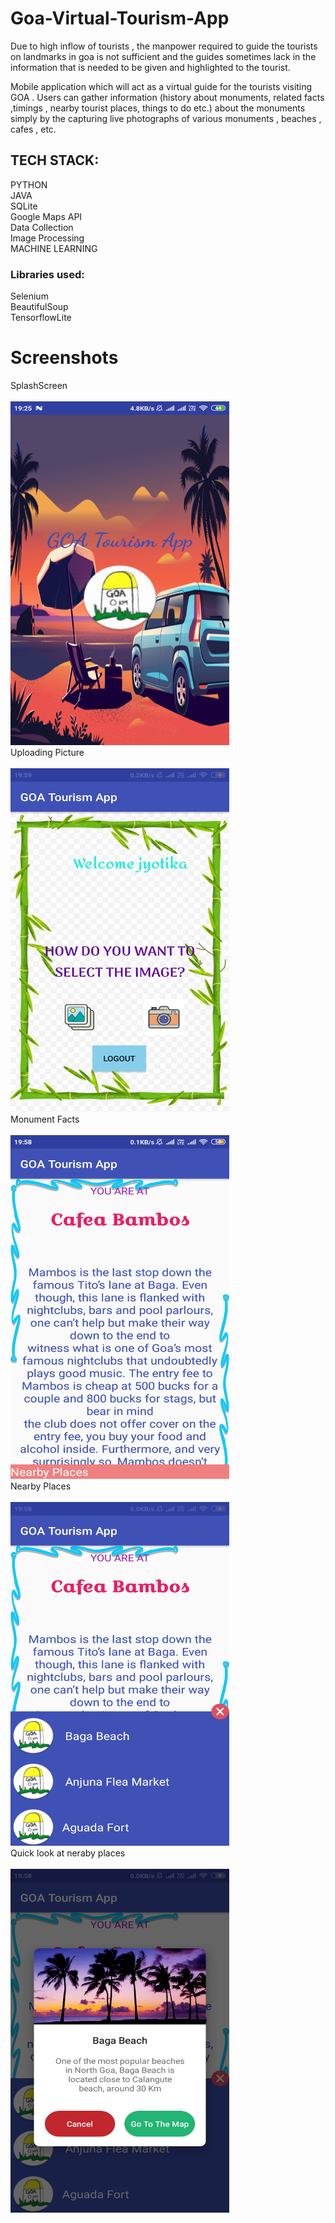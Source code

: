 # Goa-Virtual-Tourism-App
Due to high inflow of tourists , the manpower required to guide the tourists on landmarks in goa is not sufficient and the guides sometimes lack in the information that is needed to be given and highlighted to the tourist.

Mobile application which will act as a virtual guide for the tourists visiting GOA . Users can gather information (history about monuments, related facts ,timings , nearby tourist places, things to do etc.) about the monuments simply by the capturing live photographs of various monuments , beaches , cafes , etc. 
## TECH STACK:
PYTHON <br>
JAVA<br>
SQLite<br>
Google Maps API<br>
Data Collection<br>
Image Processing<br>
MACHINE LEARNING<br>
### Libraries used: 
Selenium<br> 
BeautifulSoup<br>
TensorflowLite<br>
# Screenshots
SplashScreen<br><br>
<img src="images/ss1.png" width=350 height=550><br>
Uploading Picture<br><br>
<img src="images/ss2.png" width=350 height=550><br>
Monument Facts<br><br>
<img src="images/ss3.png" width=350 height=550><br>
Nearby Places<br><br>
<img src="images/ss4.png" width=350 height=550><br>
Quick look at neraby places<br><br>
<img src="images/ss5.png" width=350 height=550>
